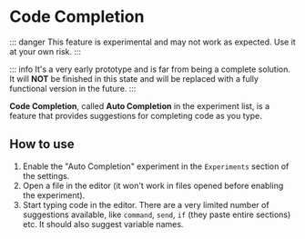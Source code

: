﻿# Code Completion

::: danger
This feature is experimental and may not work as expected. Use it at your own risk.
:::

::: info
It's a very early prototype and is far from being a complete solution. It will **NOT** be finished in this state and will be replaced with a fully functional version in the future.
:::

**Code Completion**, called **Auto Completion** in the experiment list, is a feature that provides suggestions for completing code as you type.

## How to use
1. Enable the "Auto Completion" experiment in the `Experiments` section of the settings.
2. Open a file in the editor (it won't work in files opened before enabling the experiment).
3. Start typing code in the editor. There are a very limited number of suggestions available, like `command`, `send`, `if` (they paste entire sections) etc. It should also suggest variable names.